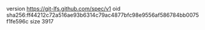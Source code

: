 version https://git-lfs.github.com/spec/v1
oid sha256:ff44212c72a516ae93b6314c79ac4877bfc98e9556af586784bb0075f1fe596c
size 3917
